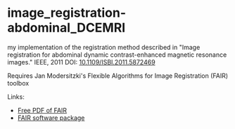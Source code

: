 # image_registration-abdominal_DCEMRI
my implementation of the registration method described in "Image registration for abdominal dynamic contrast-enhanced magnetic resonance images." IEEE, 2011
DOI: [10.1109/ISBI.2011.5872469](https://ieeexplore.ieee.org/document/5872469)

Requires Jan Modersitzki's Flexible Algorithms for Image Registration (FAIR) toolbox

Links:
- [Free PDF of FAIR](https://archive.siam.org/books/fa06/)
- [FAIR software package](https://github.com/C4IR)